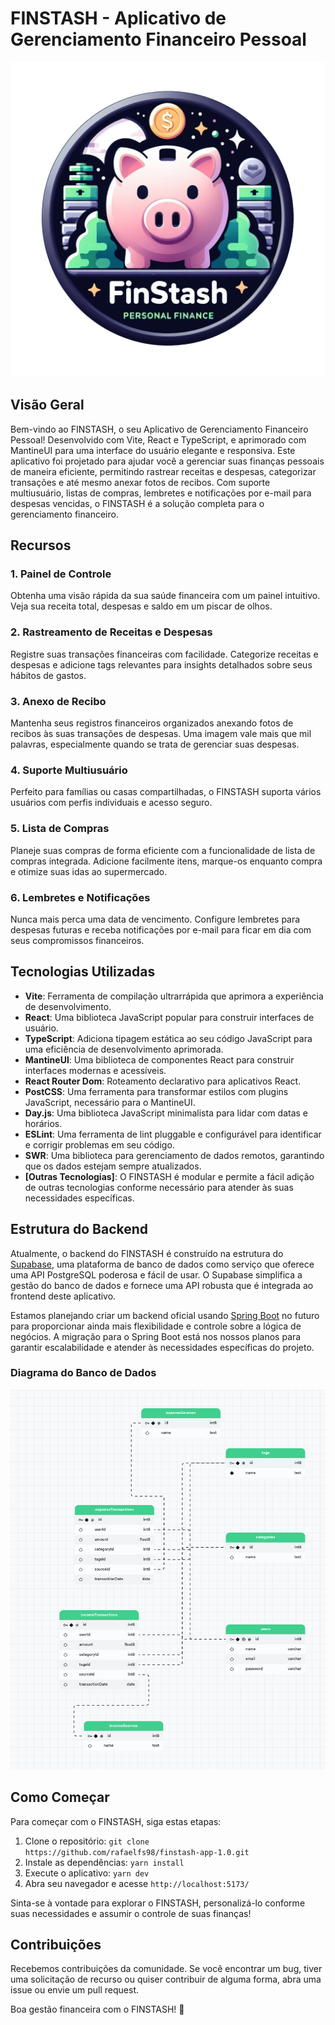 # FINSTASH - Aplicativo de Gerenciamento Financeiro Pessoal

![FINSTASH](/public/Finstash_Pesonal.png)

## Visão Geral

Bem-vindo ao FINSTASH, o seu Aplicativo de Gerenciamento Financeiro Pessoal! Desenvolvido com Vite, React e TypeScript, e aprimorado com MantineUI para uma interface do usuário elegante e responsiva. Este aplicativo foi projetado para ajudar você a gerenciar suas finanças pessoais de maneira eficiente, permitindo rastrear receitas e despesas, categorizar transações e até mesmo anexar fotos de recibos. Com suporte multiusuário, listas de compras, lembretes e notificações por e-mail para despesas vencidas, o FINSTASH é a solução completa para o gerenciamento financeiro.

## Recursos

### 1. Painel de Controle

Obtenha uma visão rápida da sua saúde financeira com um painel intuitivo. Veja sua receita total, despesas e saldo em um piscar de olhos.

### 2. Rastreamento de Receitas e Despesas

Registre suas transações financeiras com facilidade. Categorize receitas e despesas e adicione tags relevantes para insights detalhados sobre seus hábitos de gastos.

### 3. Anexo de Recibo

Mantenha seus registros financeiros organizados anexando fotos de recibos às suas transações de despesas. Uma imagem vale mais que mil palavras, especialmente quando se trata de gerenciar suas despesas.

### 4. Suporte Multiusuário

Perfeito para famílias ou casas compartilhadas, o FINSTASH suporta vários usuários com perfis individuais e acesso seguro.

### 5. Lista de Compras

Planeje suas compras de forma eficiente com a funcionalidade de lista de compras integrada. Adicione facilmente itens, marque-os enquanto compra e otimize suas idas ao supermercado.

### 6. Lembretes e Notificações

Nunca mais perca uma data de vencimento. Configure lembretes para despesas futuras e receba notificações por e-mail para ficar em dia com seus compromissos financeiros.

## Tecnologias Utilizadas

- **Vite**: Ferramenta de compilação ultrarrápida que aprimora a experiência de desenvolvimento.
- **React**: Uma biblioteca JavaScript popular para construir interfaces de usuário.
- **TypeScript**: Adiciona tipagem estática ao seu código JavaScript para uma eficiência de desenvolvimento aprimorada.
- **MantineUI**: Uma biblioteca de componentes React para construir interfaces modernas e acessíveis.
- **React Router Dom**: Roteamento declarativo para aplicativos React.
- **PostCSS**: Uma ferramenta para transformar estilos com plugins JavaScript, necessário para o MantineUI.
- **Day.js**: Uma biblioteca JavaScript minimalista para lidar com datas e horários.
- **ESLint**: Uma ferramenta de lint pluggable e configurável para identificar e corrigir problemas em seu código.
- **SWR**: Uma biblioteca para gerenciamento de dados remotos, garantindo que os dados estejam sempre atualizados.
- **[Outras Tecnologias]**: O FINSTASH é modular e permite a fácil adição de outras tecnologias conforme necessário para atender às suas necessidades específicas.

## Estrutura do Backend

Atualmente, o backend do FINSTASH é construído na estrutura do [Supabase](https://supabase.io/), uma plataforma de banco de dados como serviço que oferece uma API PostgreSQL poderosa e fácil de usar. O Supabase simplifica a gestão do banco de dados e fornece uma API robusta que é integrada ao frontend deste aplicativo.

Estamos planejando criar um backend oficial usando [Spring Boot](https://spring.io/projects/spring-boot) no futuro para proporcionar ainda mais flexibilidade e controle sobre a lógica de negócios. A migração para o Spring Boot está nos nossos planos para garantir escalabilidade e atender às necessidades específicas do projeto.

### Diagrama do Banco de Dados

![Alt text](/public/bd.png)

## Como Começar

Para começar com o FINSTASH, siga estas etapas:

1. Clone o repositório: `git clone https://github.com/rafaelfs98/finstash-app-1.0.git`
2. Instale as dependências: `yarn install`
3. Execute o aplicativo: `yarn dev`
4. Abra seu navegador e acesse `http://localhost:5173/`

Sinta-se à vontade para explorar o FINSTASH, personalizá-lo conforme suas necessidades e assumir o controle de suas finanças!

## Contribuições

Recebemos contribuições da comunidade. Se você encontrar um bug, tiver uma solicitação de recurso ou quiser contribuir de alguma forma, abra uma issue ou envie um pull request.

Boa gestão financeira com o FINSTASH! 🚀
